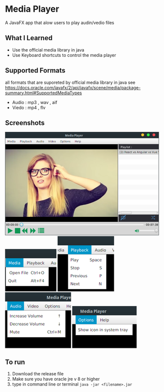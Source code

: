 #  Media Player
A JavaFX app that alow users to play audin/vedio files

## What I Learned
- Use the official media library in java
- Use Keyboard shortcuts to control the media player

## Supported Formats
all formats that are suporeted by official media library in java
see https://docs.oracle.com/javafx/2/api/javafx/scene/media/package-summary.html#SupportedMediaTypes

- Audio : mp3 , wav , aif
- Viedo : mp4 , flv

## Screenshots 
![main_view](screenshots/main_view.png)
![file_menu](screenshots/file_menu.png)
![playback_menu](screenshots/playback_menu.png)
![audio_menu](screenshots/audio_menu.png)
![options_menu](screenshots/options_menu.png)

## To run
1. Download the release file  
2. Make sure you have oracle jre v 8 or higher
3. type in command line or terminal ` java -jar <filename>.jar `
